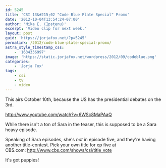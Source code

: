 ```yaml
---
id: 5245
title: 'CSI 13&#215;02 "Code Blue Plate Special" Promo'
date: '2012-10-04T13:54:24-07:00'
author: 'Mika E. (Ipstenu)'
excerpt: 'Video clip for next week.'
layout: post
guid: 'https://jorjafox.net/?p=5245'
permalink: /2012/code-blue-plate-special-promo/
astra_style_timestamp_css:
    - '1634336997'
image: 'https://static.jorjafox.net/wordpress/2012/09/codeblue.png'
categories:
    - 'Jorja Fox'
tags:
    - csi
    - tv
    - video
---
```


This airs October 10th, because the US has the presidential debates on the 3rd.

http://www.youtube.com/watch?v=6WSc8MaPAaQ

While there isn't a ton of Sara in the teaser, this is supposed to be a Sara heavy episode.

Speaking of Sara episodes, she's <em>not</em> in episode five, and they're having another title-contest. Pick your own title for ep five at CBS.com: <a href="http://www.facebook.com/l.php?u=http%3A%2F%2Fwww.cbs.com%2Fshows%2Fcsi%2Ftitle_vote&amp;h=FAQEmL2LL&amp;s=1" target="_blank">http://www.cbs.com/shows/csi/title_vote</a>

It's got puppies!
